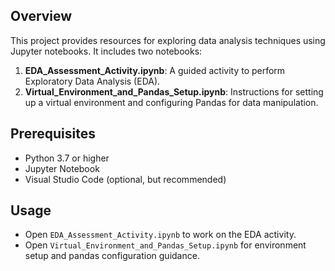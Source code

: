 ## Overview
This project provides resources for exploring data analysis techniques using Jupyter notebooks. It includes two notebooks:

1. **EDA_Assessment_Activity.ipynb**: A guided activity to perform Exploratory Data Analysis (EDA).
2. **Virtual_Environment_and_Pandas_Setup.ipynb**: Instructions for setting up a virtual environment and configuring Pandas for data manipulation.

## Prerequisites
- Python 3.7 or higher
- Jupyter Notebook
- Visual Studio Code (optional, but recommended)

## Usage
- Open `EDA_Assessment_Activity.ipynb` to work on the EDA activity.
- Open `Virtual_Environment_and_Pandas_Setup.ipynb` for environment setup and pandas configuration guidance.
